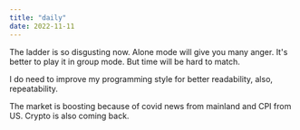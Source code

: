 ```yaml
---
title: "daily"
date: 2022-11-11
---
```

The ladder is so disgusting now. Alone mode will give you many anger. It's better to play it in group mode. But time will be hard to match.

I do need to improve my programming style for better readability, also, repeatability.

The market is boosting because of covid news from mainland and CPI from US. Crypto is also coming back.
